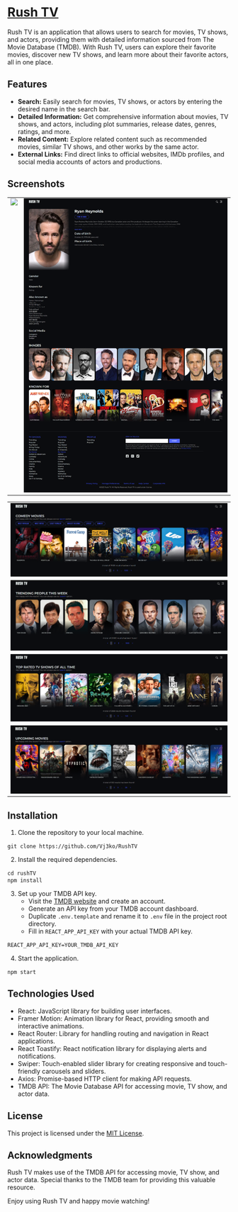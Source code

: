 # [Rush TV](https://rush-tv.vercel.app/)

Rush TV is an application that allows users to search for movies, TV shows, and actors, providing them with detailed information sourced from The Movie Database (TMDB). With Rush TV, users can explore their favorite movies, discover new TV shows, and learn more about their favorite actors, all in one place.

## Features

- **Search:** Easily search for movies, TV shows, or actors by entering the desired name in the search bar.
- **Detailed Information:** Get comprehensive information about movies, TV shows, and actors, including plot summaries, release dates, genres, ratings, and more.
- **Related Content:** Explore related content such as recommended movies, similar TV shows, and other works by the same actor.
- **External Links:** Find direct links to official websites, IMDb profiles, and social media accounts of actors and productions.

## Screenshots

<table>
    <tr>
        <td valign="top"><img src="/src/assets/screenshots/movie.png" width="100%" /></td>
        <td valign="top"> <img src="/src/assets/screenshots/actor.png" width="100%" /></td>
    </tr>
</table>

<table>
    <tr>
        <td><img src="/src/assets/screenshots/comedy.png" width="100%" /></td>
    </tr>
    <tr>
        <td><img src="/src/assets/screenshots/actors.png" width="100%" /></td>
    </tr>
        <tr>
        <td><img src="/src/assets/screenshots/toprated.png" width="100%" /></td>
    </tr>
        <tr>
        <td><img src="/src/assets/screenshots/upcoming.png" width="100%" /></td>
</table>

## Installation

1. Clone the repository to your local machine.
```
git clone https://github.com/Vj3ko/RushTV
```
2. Install the required dependencies.
```
cd rushTV
npm install
```
3. Set up your TMDB API key.
    - Visit the [TMDB website](https://www.themoviedb.org/documentation/api) and create an account.
    - Generate an API key from your TMDB account dashboard.
    - Duplicate `.env.template` and rename it to `.env` file in the project root directory.
    - Fill in `REACT_APP_API_KEY` with your actual TMDB API key.
```
REACT_APP_API_KEY=YOUR_TMDB_API_KEY
```
4. Start the application.
```
npm start
```

## Technologies Used

- React: JavaScript library for building user interfaces.
- Framer Motion: Animation library for React, providing smooth and interactive animations.
- React Router: Library for handling routing and navigation in React applications.
- React Toastify: React notification library for displaying alerts and notifications.
- Swiper: Touch-enabled slider library for creating responsive and touch-friendly carousels and sliders.
- Axios: Promise-based HTTP client for making API requests.
- TMDB API: The Movie Database API for accessing movie, TV show, and actor data.


## License

This project is licensed under the [MIT License](LICENSE).

## Acknowledgments

Rush TV makes use of the TMDB API for accessing movie, TV show, and actor data. Special thanks to the TMDB team for providing this valuable resource.


Enjoy using Rush TV and happy movie watching!
